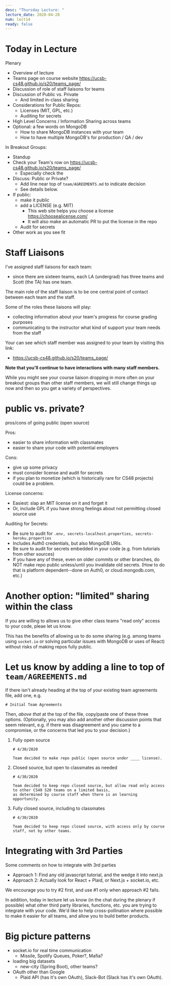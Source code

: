 ```yaml
---
desc: "Thursday Lecture: "
lecture_date: 2020-04-28
num: lect14
ready: false
---
```


# Today in Lecture

Plenary

* Overview of lecture
* Teams page on course website  <https://ucsb-cs48.github.io/s20/teams_page/>
* Discussion of role of staff liaisons for teams
* Discussion of Public vs. Private
  - And limited in-class sharing
* Considerations for Public Repos:
  - Licenses (MIT, GPL, etc.)
  - Auditing for secrets
* High Level Concerns / Information Sharing across teams
* Optional: a few words on MongoDB
  - How to share MongoDB instances with your team
  - How to have multiple MongoDB's for production / QA / dev
  
In Breakout Groups:

* Standup
* Check your Team's row on <https://ucsb-cs48.github.io/s20/teams_page/>
  - Especially check the 
* Discuss: Public or Private?
  * Add line near top of `team/AGREEMENTS.md` to indicate decision
  * See details below.
* If public: 
  - make it public
  - add a LICENSE (e.g. MIT)
    - This web site helps you choose a license <https://choosealicense.com/>
    - It will also make an automatic PR to put the license in the repo
  - Audit for secrets
* Other work as you see fit

# Staff Liaisons

I've assigned staff liaisons for each team: 
* since there are sixteen teams, each LA (undergrad) has three teams and Scott (the TA) has one team.

The main role of the staff liaison is to be one central point of contact between each team and the staff.    

Some of the roles these liaisons will play:
* collecting information about your team's progress for course grading purposes
* communicating to the instructor what kind of support your team needs from the staff

Your can see which staff member was assigned to your team by visiting this link:  
* <https://ucsb-cs48.github.io/s20/teams_page/>

**Note that you'll continue to have interactions with many staff members.**

While you might see your course liaison dropping in more often on your breakout groups than other staff members, we will still change things up now and then so you get a variety of perspectives.

# public vs. private?

pros/cons of going public (open source)

Pros: 
* easier to share information with classmates
* easier to share your code with potential employers

Cons:
* give up some privacy
* must consider license and audit for secrets
* if you plan to monetize (which is historically rare for CS48 projects) could be a problem.

License concerns:
* Easiest: slap an MIT license on it and forget it
* Or, include GPL if you have strong feelings about not permitting closed source use

Auditing for Secrets:

- Be sure to audit for `.env, secrets-localhost.properties, secrets-heroku.properties`
- Includes Auth0 credentials, but also MongoDB URIs.
- Be sure to audit for secrets embedded in your code (e.g. from tutorials from other sources)
- If you have any of these, even on older commits or other branches, do NOT make repo public unless/until you 
  invalidate old secrets.  (How to do that is platform dependent--done on Auth0, or cloud.mongodb.com, etc.)

# Another option: "limited" sharing within the class

If you are willing to allows us to give other class teams "read only" access to your code, pleae let us know.

This has the benefits of allowing us to do some sharing  (e.g. among teams using `socket.io` or solving
particular issues with MongoDB or uses of React) without risks of making repos fully public.

# Let us know by adding a line to top of `team/AGREEMENTS.md`

If there isn't already heading at the top of your existing team agreements file, add one, e.g. 

```
# Initial Team Agreements
```

Then, *above that* at the top of the file, copy/paste one of these three options.  (Optionally, you may also add another other discussion points that seem relevant, e.g. if there was disagreement and you came to a compromise, or the concerns that led you to your decision.)

1. Fully open source
   ```
   # 4/30/2020
   
   Team decided to make repo public (open source under ____ license).
   ```

2. Closed source, but open to classmates as needed

   ```
   # 4/30/2020

   Team decided to keep repo closed source, but allow read only access to other CS48 S20 teams on a limited basis, 
   as determined by course staff when there is an learning opportunity.
   ```

3. Fully closed source, including to classmates

   ```
   # 4/30/2020

   Team decided to keep repo closed source, with access only by course staff, not by other teams.
   ```

# Integrating with 3rd Parties

Some comments on how to integrate with 3rd parties

* Approach 1: Find any old javascript tutorial, and the wedge it into next.js
* Approach 2: Actually look for React + Plaid, or Next.js + socket.io, etc.

We encourage you to try #2 first, and use #1 only when approach #2 fails.

In addition, today in lecture let us know (in the chat during the plenary if possible) what other third party libraries, functions, etc. you are trying to integrate with your code.   We'd like to help cross-pollination where possible to make it easier for all teams, and allow you to build better products.


# Big picture patterns

* socket.io for real time communication
  - Missile, Spotify Queues, Poker?, Mafia?
* loading big datasets
  - new-city (Spring Boot), other teams?
* OAuth other than Google
  - Plaid API (has it's own OAuth), Slack-Bot (Slack has it's own OAuth).
  
